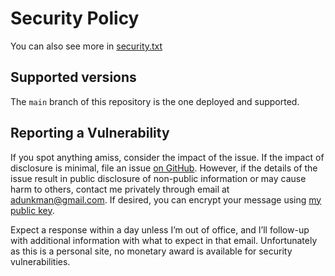 # Security Policy

You can also see more in [security.txt](https://www.dunkman.me/.well-known/security.txt)

## Supported versions

The `main` branch of this repository is the one deployed and supported.

## Reporting a Vulnerability

If you spot anything amiss, consider the impact of the issue. If the impact of disclosure is minimal, file an issue [on GitHub](https://github.com/adunkman/dunkman.me/issues/new/choose). However, if the details of the issue result in public disclosure of non-public information or may cause harm to others, contact me privately through email at adunkman@gmail.com. If desired, you can encrypt your message using [my public key](https://www.dunkman.me/key.asc).

Expect a response within a day unless I’m out of office, and I’ll follow-up with additional information with what to expect in that email. Unfortunately as this is a personal site, no monetary award is available for security vulnerabilities. 
